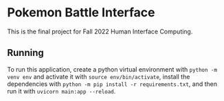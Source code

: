 # Pokemon Battle Interface

This is the final project for Fall 2022 Human Interface Computing.

## Running

To run this application, create a python virtual environment with `python -m venv env` and activate it with `source env/bin/activate`, install the dependencies with `python -m pip install -r requirements.txt`, and then run it with `uvicorn main:app --reload`.

